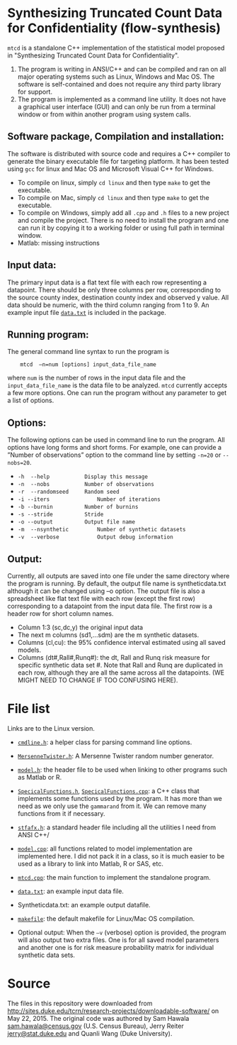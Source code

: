 # Synthesizing Truncated Count Data for Confidentiality (flow-synthesis)

`mtcd`  is a standalone  C++ implementation of the statistical model proposed in "Synthesizing Truncated Count Data for Confidentiality".  

1. The program is writing in ANSI/C++ and can be compiled and ran on all major operating systems such as Linux, Windows and Mac OS. The software is self-contained and does not require any third party library for support.
2. The program is implemented as a command line utility. It does not have a graphical user interface (GUI) and can only be run from a terminal window or from within another program using system calls.

## Software package, Compilation and installation:
The software is distributed with source code and requires a C++ compiler to generate the binary executable file for targeting platform.  It has been tested using `gcc` for linux and Mac OS and Microsoft Visual C++ for Windows.
* To compile on linux, simply `cd linux` and then type `make` to get the executable.
* To compile on Mac, simply `cd linux` and then type `make` to get the executable.
* To compile on Windows, simply add all `.cpp` and `.h` files to a new project and compile the project.  There is no need to install the program and one can run it by copying it to a working folder or using full path in terminal window.
* Matlab: missing instructions

## Input data:
The primary input data is a flat text file with each row representing a datapoint. There should be only three columns per row, corresponding to the source county index, destination county index and observed y value. All data should be numeric, with the third column ranging from 1 to 9. An example input file [`data.txt`](linux/data.txt) is included in the package.
## Running program:
The general command line syntax to run the program is

	  	mtcd  –n=num [options] input_data_file_name

where `num` is the number of rows in the input data file and the `input_data_file_name` is the data file to be analyzed.  `mtcd` currently accepts a few more options. One can run the program without any parameter to get a list of options.
## Options:
The following options can be used in command line to run the program. All options have long forms and short forms.  For example, one can provide a  ”Number of observations” option to the command line by setting  `-n=20` or `--nobs=20`.

* `-h  --help			Display this message `
* `-n  --nobs			Number of observations `
* `-r  --randomseed		Random seed `
* `-i --iters				Number of iterations `
* `-b --burnin			Number of burnins `
* `-s --stride			Stride `
* `-o --output			Output file name `
* `-m  --nsynthetic			Number of synthetic datasets `
* `-v  --verbose			Output debug information`

## Output:
Currently, all outputs are saved into one file under the same directory where the program is running. By default, the output file name is syntheticdata.txt although it can be changed using –o option. The output file is also a spreadsheet like flat text file with each row (except the first row) corresponding to a datapoint from the input data file. The first row is a header row for short column names.
* Column 1:3 (sc,dc,y) the original input data
* The next m columns (sd1,…sdm) are the m synthetic datasets.
* Columns (cl,cu):  the 95% confidence interval estimated using all saved models.
* Columns (dt#,Rall#,Runq#): the dt, Rall and Runq risk measure for specific synthetic data set  #. Note that Rall and Runq are duplicated in each row, although they are all the same across all the datapoints. (WE MIGHT NEED TO CHANGE IF TOO CONFUSING HERE).

# File list
Links are to the Linux version.
* [`cmdline.h`](linux/cmdline.h):  a helper class for parsing command line options.
* [`MersenneTwister.h`](linux/MersenneTwister.h):  A Mersenne Twister random number generator.
* [`model.h`](linux/model.h): the header file to be used when linking to other programs such as Matlab or R.
* [`SpecicalFunctions.h`](linux/SpecicalFunctions.h), [`SpecicalFunctions.cpp`](linux/SpecicalFunctions.cpp):  a C++ class that implements some functions used by the program. It has more than we need as we only use the `gammarand` from it. We can remove many functions from it if necessary.
* [`stfafx.h`](linux/stfafx.h):  a standard header file including all the utilities I need from ANSI C++/
* [`model.cpp`](linux/model.cpp):  all functions related to model implementation are implemented here. I did not pack it in a class, so it is much easier to be used as a library to link into Matlab, R or SAS, etc.
* [`mtcd.cpp`](linux/mtcd.cpp):  the main function to implement the standalone program.
* [`data.txt`](linux/data.txt): an example input data file.
* Syntheticdata.txt: an example output datafile.
* [`makefile`](linux/makefile):  the default makefile for Linux/Mac OS compilation.

* Optional output:
When the `–v`  (verbose) option is provided, the program will also output two extra files. One is for all saved model parameters and another one is for risk measure probability matrix for individual synthetic data sets.

# Source
The files in this repository were downloaded from http://sites.duke.edu/tcrn/research-projects/downloadable-software/ on May 22, 2015. The original code was authored by Sam Hawala <sam.hawala@census.gov> (U.S. Census Bureau), Jerry Reiter <jerry@stat.duke.edu> and Quanli Wang (Duke University).
